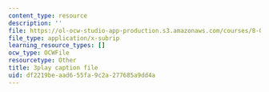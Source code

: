 ```yaml
---
content_type: resource
description: ''
file: https://ol-ocw-studio-app-production.s3.amazonaws.com/courses/8-01sc-classical-mechanics-fall-2016/df2219beaad655fa9c2a277685a9dd4a_9yFkrh7-igc.vtt
file_type: application/x-subrip
learning_resource_types: []
ocw_type: OCWFile
resourcetype: Other
title: 3play caption file
uid: df2219be-aad6-55fa-9c2a-277685a9dd4a
---
```

